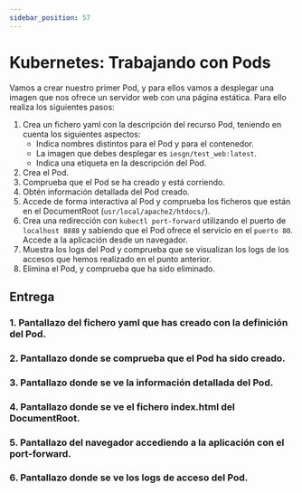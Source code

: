 ```yaml
---
sidebar_position: 57
---
```


# Kubernetes: Trabajando con Pods

Vamos a crear nuestro primer Pod, y para ellos vamos a desplegar una imagen que nos ofrece un servidor web con una página estática. Para ello realiza los siguientes pasos:

1. Crea un fichero yaml con la descripción del recurso Pod, teniendo en cuenta los siguientes aspectos:
    * Indica nombres distintos para el Pod y para el contenedor.
    * La imagen que debes desplegar es `iesgn/test_web:latest`.
    * Indica una etiqueta en la descripción del Pod.
2. Crea el Pod.
3. Comprueba que el Pod se ha creado y está corriendo.
4. Obtén información detallada del Pod creado.
5. Accede de forma interactiva al Pod y comprueba los ficheros que están en el DocumentRoot (`usr/local/apache2/htdocs/`).
6. Crea una redirección con `kubectl port-forward` utilizando el puerto de `localhost 8888` y sabiendo que el Pod ofrece el servicio en el `puerto 80`. Accede a la aplicación desde un navegador.
7. Muestra los logs del Pod y comprueba que se visualizan los logs de los accesos que hemos realizado en el punto anterior.
8. Elimina el Pod, y comprueba que ha sido eliminado.

## Entrega

### 1. Pantallazo del fichero yaml que has creado con la definición del Pod.
### 2. Pantallazo donde se comprueba que el Pod ha sido creado.
### 3. Pantallazo donde se ve la información detallada del Pod.
### 4. Pantallazo donde se ve el fichero index.html del DocumentRoot.
### 5. Pantallazo del navegador accediendo a la aplicación con el port-forward.
### 6. Pantallazo donde se ve los logs de acceso del Pod.